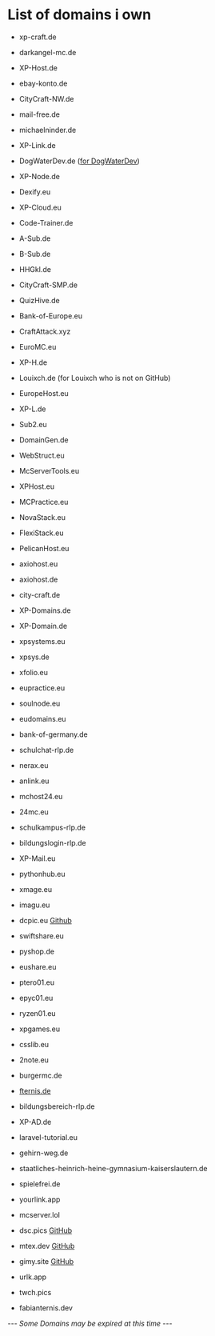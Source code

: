 # List of domains i own

- xp-craft.de
- darkangel-mc.de
- XP-Host.de
- ebay-konto.de
- CityCraft-NW.de
- mail-free.de

- michaelninder.de
- XP-Link.de
- DogWaterDev.de ([for DogWaterDev](https://github.com/DogWaterDev]))
- XP-Node.de
- Dexify.eu
- XP-Cloud.eu
- Code-Trainer.de
- A-Sub.de
- B-Sub.de
- HHGkl.de
- CityCraft-SMP.de
- QuizHive.de
- Bank-of-Europe.eu
- CraftAttack.xyz
- EuroMC.eu
- XP-H.de
- Louixch.de (for Louixch who is not on GitHub)
- EuropeHost.eu
- XP-L.de
- Sub2.eu
- DomainGen.de
- WebStruct.eu
- McServerTools.eu
- XPHost.eu
- MCPractice.eu
- NovaStack.eu
- FlexiStack.eu
- PelicanHost.eu

- axiohost.eu
- axiohost.de
- city-craft.de
- XP-Domains.de
- XP-Domain.de
- xpsystems.eu
- xpsys.de
- xfolio.eu
- eupractice.eu
- soulnode.eu
- eudomains.eu
- bank-of-germany.de
- schulchat-rlp.de
- nerax.eu
- anlink.eu
- mchost24.eu
- 24mc.eu
- schulkampus-rlp.de
- bildungslogin-rlp.de
- XP-Mail.eu
- pythonhub.eu
- xmage.eu
- imagu.eu
- dcpic.eu [Github](https://github.com/europehost/dsc.pics)
- swiftshare.eu
- pyshop.de
- eushare.eu
- ptero01.eu
- epyc01.eu
- ryzen01.eu
- xpgames.eu
- csslib.eu
- 2note.eu
- burgermc.de
- [fternis.de](https://fternis.de/)
- bildungsbereich-rlp.de
- XP-AD.de
- laravel-tutorial.eu
- gehirn-weg.de
- staatliches-heinrich-heine-gymnasium-kaiserslautern.de
- spielefrei.de
- yourlink.app
- mcserver.lol
- dsc.pics [GitHub](https://github.com/europehost/dsc.pics)
- mtex.dev [GitHub](https://github.com/MTEX-dev)
- gimy.site [GitHub](https://github.com/MTEX-dev/gimy-site)
- urlk.app
- twch.pics
- fabianternis.dev

*--- Some Domains may be expired at this time* ---
